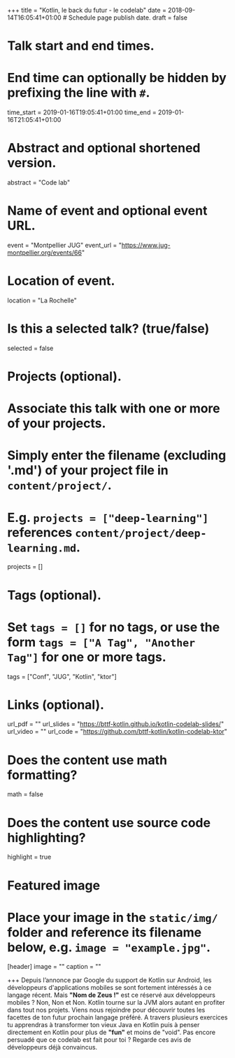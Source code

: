 +++
title = "Kotlin, le back du futur - le codelab"
date = 2018-09-14T16:05:41+01:00  # Schedule page publish date.
draft = false

# Talk start and end times.
#   End time can optionally be hidden by prefixing the line with `#`.
time_start = 2019-01-16T19:05:41+01:00
time_end = 2019-01-16T21:05:41+01:00

# Abstract and optional shortened version.
abstract = "Code lab"

# Name of event and optional event URL.
event = "Montpellier JUG"
event_url = "https://www.jug-montpellier.org/events/66"

# Location of event.
location = "La Rochelle"

# Is this a selected talk? (true/false)
selected = false

# Projects (optional).
#   Associate this talk with one or more of your projects.
#   Simply enter the filename (excluding '.md') of your project file in `content/project/`.
#   E.g. `projects = ["deep-learning"]` references `content/project/deep-learning.md`.
projects = []

# Tags (optional).
#   Set `tags = []` for no tags, or use the form `tags = ["A Tag", "Another Tag"]` for one or more tags.
tags = ["Conf", "JUG", "Kotlin", "ktor"]

# Links (optional).
url_pdf = ""
url_slides = "https://bttf-kotlin.github.io/kotlin-codelab-slides/"
url_video = ""
url_code = "https://github.com/bttf-kotlin/kotlin-codelab-ktor"

# Does the content use math formatting?
math = false

# Does the content use source code highlighting?
highlight = true

# Featured image
# Place your image in the `static/img/` folder and reference its filename below, e.g. `image = "example.jpg"`.
[header]
image = ""
caption = ""

+++
Depuis l’annonce par Google du support de Kotlin sur Android, les développeurs d'applications mobiles se sont fortement intéressés à ce langage récent. Mais **"Nom de Zeus !"** est ce réservé aux développeurs mobiles ? Non, Non et Non. Kotlin tourne sur la JVM alors autant en profiter dans tout nos projets. Viens nous rejoindre pour découvrir toutes les facettes de ton futur prochain langage préféré. A travers plusieurs exercices tu apprendras à transformer ton vieux Java en Kotlin puis à penser directement en Kotlin pour plus de **"fun"** et moins de "void". Pas encore persuadé que ce codelab est fait pour toi ? Regarde ces avis de développeurs déjà convaincus.
